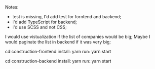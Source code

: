 Notes:

- test is missing, I'd add test for forntend and backend;
- I'd add TypeScript for backend;
- I'd use SCSS and not CSS;

I would use vistualization if the list of companies would be big;
Maybe I would paginate the list in backend if it was very big;

cd construction-frontend
install:
yarn
run:
yarn start

cd construction-backend
install:
yarn
run:
yarn start
